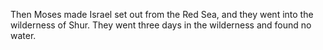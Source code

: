 Then Moses made Israel set out from the Red Sea, and they went into the wilderness of Shur. They went three days in the wilderness and found no water.

